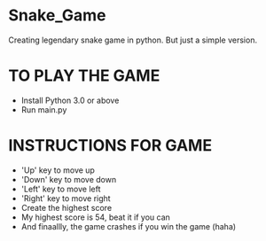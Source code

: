 # Snake_Game
Creating legendary snake game in python. But just a simple version.

# TO PLAY THE GAME
- Install Python 3.0 or above
- Run main.py

# INSTRUCTIONS FOR GAME
- 'Up' key to move up
- 'Down' key to move down
- 'Left' key to move left
- 'Right' key to move right
- Create the highest score 
- My highest score is 54, beat it if you can
- And finaallly, the game crashes if you win the game (haha)
